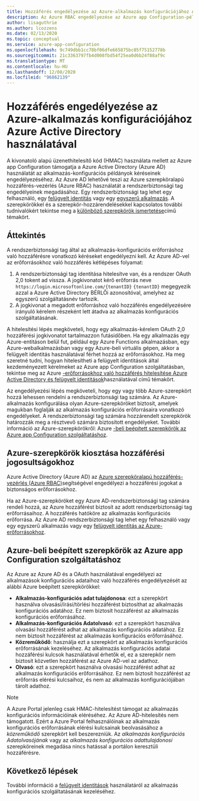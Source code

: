 ```yaml
---
title: Hozzáférés engedélyezése az Azure-alkalmazás konfigurációjához Azure Active Directory használatával
description: Az Azure RBAC engedélyezése az Azure app Configuration-példányhoz való hozzáférés engedélyezéséhez
author: lisaguthrie
ms.author: lcozzens
ms.date: 02/13/2020
ms.topic: conceptual
ms.service: azure-app-configuration
ms.openlocfilehash: 9c749dbb1cc78bf06dfe665875bc05f75152778b
ms.sourcegitcommit: 21c3363797fb4d008fbd54f25ea0d6b24f88af9c
ms.translationtype: MT
ms.contentlocale: hu-HU
ms.lasthandoff: 12/08/2020
ms.locfileid: "96862139"
---
```

# <a name="authorize-access-to-azure-app-configuration-using-azure-active-directory"></a>Hozzáférés engedélyezése az Azure-alkalmazás konfigurációjához Azure Active Directory használatával
A kivonatoló alapú üzenethitelesítő kód (HMAC) használata mellett az Azure app Configuration támogatja a Azure Active Directory (Azure AD) használatát az alkalmazás-konfigurációs példányok kéréseinek engedélyezéséhez.  Az Azure AD lehetővé teszi az Azure szerepköralapú hozzáférés-vezérlés (Azure RBAC) használatát a rendszerbiztonsági tag engedélyeinek megadásához.  Egy rendszerbiztonsági tag lehet egy felhasználó, egy [felügyelt identitás](../active-directory/managed-identities-azure-resources/overview.md) vagy egy [egyszerű alkalmazás](../active-directory/develop/app-objects-and-service-principals.md).  A szerepkörökkel és a szerepkör-hozzárendelésekkel kapcsolatos további tudnivalókért tekintse meg a [különböző szerepkörök ismertetése](../role-based-access-control/overview.md)című témakört.

## <a name="overview"></a>Áttekintés
A rendszerbiztonsági tag által az alkalmazás-konfigurációs erőforráshoz való hozzáférésre vonatkozó kéréseket engedélyezni kell. Az Azure AD-vel az erőforrásokhoz való hozzáférés kétlépéses folyamat:
1. A rendszerbiztonsági tag identitása hitelesítve van, és a rendszer OAuth 2,0 tokent ad vissza.  A jogkivonatot kérő erőforrás neve `https://login.microsoftonline.com/{tenantID}` `{tenantID}` megegyezik azzal a Azure Active Directory BÉRLŐi azonosítóval, amelyhez az egyszerű szolgáltatásnév tartozik.
2. A jogkivonat a megadott erőforráshoz való hozzáférés engedélyezésére irányuló kérelem részeként lett átadva az alkalmazás konfigurációs szolgáltatásának.

A hitelesítési lépés megköveteli, hogy egy alkalmazás-kérelem OAuth 2,0 hozzáférési jogkivonatot tartalmazzon futásidőben.  Ha egy alkalmazás egy Azure-entitáson belül fut, például egy Azure Functions alkalmazásban, egy Azure-webalkalmazásban vagy egy Azure-beli virtuális gépen, akkor a felügyelt identitás használatával férhet hozzá az erőforrásokhoz.  Ha meg szeretné tudni, hogyan hitelesítheti a felügyelt identitások által kezdeményezett kérelmeket az Azure app Configuration szolgáltatásban, tekintse meg az Azure [-erőforrásokhoz való hozzáférés hitelesítése Azure Active Directory és felügyelt identitások](howto-integrate-azure-managed-service-identity.md)használatával című témakört.

Az engedélyezési lépés megköveteli, hogy egy vagy több Azure-szerepkört hozzá lehessen rendelni a rendszerbiztonsági tag számára. Az Azure-alkalmazás konfigurálása olyan Azure-szerepköröket biztosít, amelyek magukban foglalják az alkalmazás konfigurációs erőforrásaira vonatkozó engedélyeket. A rendszerbiztonsági tag számára hozzárendelt szerepkörök határozzák meg a résztvevő számára biztosított engedélyeket. További információ az Azure-szerepkörökről: Azure [-beli beépített szerepkörök az Azure app Configuration szolgáltatáshoz](#azure-built-in-roles-for-azure-app-configuration). 

## <a name="assign-azure-roles-for-access-rights"></a>Azure-szerepkörök kiosztása hozzáférési jogosultságokhoz
Azure Active Directory (Azure AD) az [Azure szerepköralapú hozzáférés-vezérlés (Azure RBAC)](../role-based-access-control/overview.md)segítségével engedélyezi a hozzáférési jogokat a biztonságos erőforrásokhoz.

Ha az Azure-szerepköröket egy Azure AD-rendszerbiztonsági tag számára rendeli hozzá, az Azure hozzáférést biztosít az adott rendszerbiztonsági tag erőforrásaihoz. A hozzáférés hatóköre az alkalmazás konfigurációs erőforrása. Az Azure AD rendszerbiztonsági tag lehet egy felhasználó vagy egy egyszerű alkalmazás vagy egy [felügyelt identitás az Azure-erőforrásokhoz](../active-directory/managed-identities-azure-resources/overview.md).

## <a name="azure-built-in-roles-for-azure-app-configuration"></a>Azure-beli beépített szerepkörök az Azure app Configuration szolgáltatáshoz
Az Azure az Azure AD és a OAuth használatával engedélyezi az alkalmazások konfigurációs adataihoz való hozzáférés engedélyezését az alábbi Azure beépített szerepkörökkel:

- **Alkalmazás-konfigurációs adat tulajdonosa**: ezt a szerepkört használva olvasási/írási/törlési hozzáférést biztosíthat az alkalmazás konfigurációs adatához. Ez nem biztosít hozzáférést az alkalmazás konfigurációs erőforrásához.
- **Alkalmazás-konfigurációs Adatolvasó**: ezt a szerepkört használva olvasási hozzáférést adhat az alkalmazás konfigurációs adatához. Ez nem biztosít hozzáférést az alkalmazás konfigurációs erőforrásához.
- **Közreműködő**: használja ezt a szerepkört az alkalmazás konfigurációs erőforrásának kezeléséhez. Az alkalmazás konfigurációs adatai hozzáférési kulcsok használatával érhetők el, ez a szerepkör nem biztosít közvetlen hozzáférést az Azure AD-vel az adathoz.
- **Olvasó**: ezt a szerepkört használva olvasási hozzáférést adhat az alkalmazás konfigurációs erőforrásához. Ez nem biztosít hozzáférést az erőforrás elérési kulcsaihoz, és nem az alkalmazás konfigurációjában tárolt adathoz.

> [!NOTE]
> A Azure Portal jelenleg csak HMAC-hitelesítést támogat az alkalmazás konfigurációs információinak eléréséhez. Az Azure AD-hitelesítés nem támogatott. Ezért a Azure Portal felhasználóinak az alkalmazás konfigurációs erőforrásának elérési kulcsainak beolvasásához a *közreműködő* szerepkört kell beszerezniük. Az *alkalmazás konfigurációs Adatolvasójának* vagy az *alkalmazás konfigurációs adattulajdonosi* szerepköreinek megadása nincs hatással a portálon keresztüli hozzáférésre.

## <a name="next-steps"></a>Következő lépések
További információ a [felügyelt identitások](howto-integrate-azure-managed-service-identity.md) használatáról az alkalmazás konfigurációs szolgáltatásának kezeléséhez.
